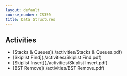 ```yaml
---
layout: default
course_number: CS350
title: Data Structures
---
```



## Activities

  * [Stacks & Queues](./activities/Stacks & Queues.pdf)
  * [Skiplist Find](./activities/Skiplist Find.pdf)
  * [Skiplist Insert](./activities/Skiplist Insert.pdf)
  * [BST Remove](./activities/BST Remove.pdf)
  <!-- * [AVL Trees](./activities/AVL Trees.pdf) -->
  <!-- * [Red-Black Trees Insert](activities/Red-Black Trees Insert.pdf) -->
  <!-- * [Red-Black Trees Insert 2](activities/Red-Black Trees Insert 2.pdf) -->
  <!-- * [AA Trees 1](activities/AA Trees.pdf) -->
  <!-- * [AA Trees 2](activities/AA Trees 2.pdf) -->
  <!-- * [B Trees](activities/B-Trees.pdf) -->
  <!-- * [Binary Heaps](activities/Binary Heaps.pdf) -->
  <!-- * [Hash Tables](activities/Hash Tables.pdf) -->
  <!-- * [Graphs](activities/Graphs Adjacency Matrix and List.pdf) -->
